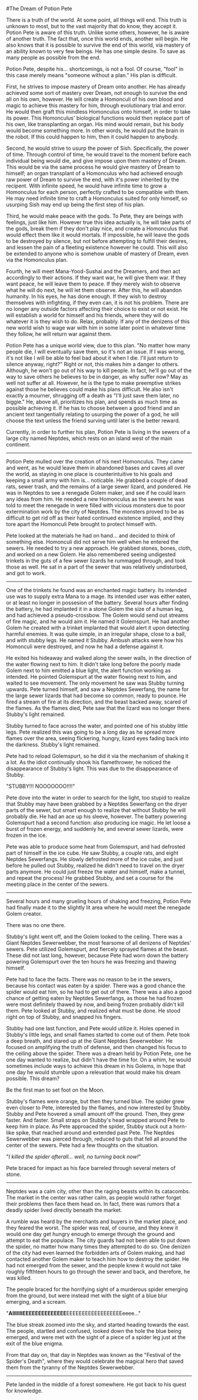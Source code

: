 #The Dream of Potion Pete


There is a truth of the world. At some point, all things will end. This truth is unknown to most, but to the vast majority that do know, they accept it. Potion Pete is aware of this truth. Unlike some others, however, he is aware of another truth. The fact that, once this world ends, another will begin. He also knows that it is possible to survive the end of this world, via mastery of an ability known to very few beings. He has one simple desire. To save as many people as possible from the end.

Potion Pete, despite his... shortcomings, is not a fool. Of course, "fool" in this case merely means "someone without a plan." His plan is difficult.

First, he strives to impose mastery of Dream onto another. He has already achieved some sort of mastery over Dream, not enough to survive the end all on his own, however. He will create a Homonculi of his own blood and magic to achieve this mastery for him, through evolutionary trial and error. He would then graft this mindless Homonculus onto himself, in order to take its power. This Homonculus' biological functions would then replace part of his own, like transplanting an organ. His mind would remain, but his body would become something more. In other words, he would put the brain in the robot. If this could happen to him, then it could happen to anybody.

Second, he would strive to usurp the power of Sish. Specifically, the power of time. Through control of time, he would travel to the moment before each individual being would die, and give impose upon them mastery of Dream. This would be via the same process he would give mastery of Dream to himself; an organ transplant of a Homonculus who had achieved enough raw power of Dream to survive the end, with it's power inherited by the recipent. With infinite speed, he would have infinite time to grow a Homonculus for each person, perfectly crafted to be compatible with them. He may need infinite time to craft a Homonculus suited for only himself, so usurping Sish may end up being the first step of his plan.

Third, he would make peace with the gods. To Pete, they are beings with feelings, just like him. However true this idea actually is, he will take parts of the gods, break them if they don't play nice, and create a Homonculus that would effect them like it would mortals. If impossible, he will leave the gods to be destroyed by silence, but not before attempting to fulfill their desires, and lessen the pain of a fleeting existence however he could. This will also be extended to anyone who is somehow unable of mastery of Dream, even via the Homonculus plan. 

Fourth, he will meet Mana-Yood-Sushai and the Dreamers, and then act accordingly to their actions. If they want war, he will give them war. If they want peace, he will leave them to peace. If they merely wish to observe what he will do next, he will let them observe. After this, he will abandon humanity. In his eyes, he has done enough. If they wish to destroy themselves with infighting, if they even can, it is not his problem. There are no longer any outside factors affecting their choice to exist or not exist. He will establish a world for himself and his friends, where they will do whatever it is they wish to do. Relax, probably. If any of the denizens of this new world wish to wage war with him in some later point in whatever time they follow, he will return war against them.

Potion Pete has a unique world view, due to this plan. "No matter how many people die, I will eventually save them, so it's not an issue. If I was wrong, it's not like I will be able to feel bad about it when I die. I'll just return to silence anyway, right?" Right or not, this makes him a danger to others. Although, he won't go out of his way to kill people. In fact, he'll go out of the way to save others he believes to be in danger, as why suffer now? May as well not suffer at all. However, he is the type to make preemptive strikes against those he believes could make his plans difficult. He also isn't exactly a mourner, shrugging off a death as "I'll just save them later, no biggie." He, above all, prioritizes his plan, and spends as much time as possible achieving it. If he has to choose between a good friend and an ancient text tangentially relating to usurping the power of a god, he will choose the text unless the friend surving until later is the better reward.

Currently, in order to further his plan, Potion Pete is living in the sewers of a large city named Neptdes, which rests on an island west of the main continent.

-------------------------------------------------------

Potion Pete mulled over the creation of his next Homonculus. They came and went, as he would leave them in abandoned bases and caves all over the world, as staying in one place is counterintuitive to his goals and keeping a small army with him is... noticable. He grabbed a couple of dead rats, sewer trash, and the remains of a large sewer lizard, and pondered. He was in Neptdes to see a renegade Golem maker, and see if he could learn any ideas from him. He needed a new Homonculus as the sewers he was told to meet the renegade in were filled with vicious monsters due to poor extermination work by the city of Neptdes. The monsters proved to be as difficult to get rid off as their hated continued existence implied, and they tore apart the Homonculi Pete brought to protect himself with.

Pete looked at the materials he had on hand... and decided to think of something else. Homonculi did not serve him well when he entered the sewers. He needed to try a new approach. He grabbed stones, bones, cloth, and worked on a new Golem. He also remembered seeing undigested trinkets in the guts of a few sewer lizards he rummaged through, and took those as well. He sat in a part of the sewer that was relatively undisturbed, and got to work.

-------------------------------------------------------

One of the trinkets he found was an enchanted magic battery. Its intended use was to supply extra Mana to a mage. Its intended user was either eaten, or at least no longer in possesion of the battery. Several hours after finding the battery, he had implanted it in a stone Golem the size of a human leg, and had achieved a pseudo-crossbow. The Golem would send out streams of fire magic, and he would aim it. He named it Golemspurt. He had another Golem he created with a trinket implanted that would alert it upon detecting harmful enemies. It was quite simple, in an irregular shape, close to a ball, and with stubby legs. He named it Stubby. Ambush attacks were how his Homonculi were destroyed, and now he had a defense against it.

He exited his hideaway and walked along the sewer walls, in the direction of the water flowing next to him. It didn't take long before the poorly made Golem next to him emitted a blue light, the alert function working as intended. He pointed Golemspurt at the water flowing next to him, and waited to see movement. The only movement he saw was Stubby turning upwards. Pete turned himself, and saw a Neptdes Sewerfang, the name for the large sewer lizards that had become so common, ready to pounce. He fired a stream of fire at its direction, and the beast backed away, scared of the flames. As the flames died, Pete saw that the lizard was no longer there. Stubby's light remained.

Stubby turned to face across the water, and pointed one of his stubby little legs. Pete realized this was going to be a long day as he spread more flames over the area, seeing flickering, hungry, lizard eyes fading back into the darkness. Stubby's light remained.

Pete had to reload Golemspurt, so he did it via the mechanism of shaking it a lot. As the idiot continually shook his flamethrower, he noticed the disappearance of Stubby's light. This was due to the disappearance of Stubby.

"STUBBY!!! NOOOOOOO!!!!"

Pete dove into the water in order to search for the light, too stupid to realize that Stubby may have been grabbed by a Neptdes Sewerfang on the dryer parts of the sewer, but smart enough to realize that without Stubby he will probably die. He had an ace up his sleeve, however. The battery powering Golemspurt had a second function: also producing ice magic. He let loose a burst of frozen energy, and suddenly he, and several sewer lizards, were frozen in the ice.

Pete was able to produce some heat from Golemspurt, and had defrosted part of himself in the ice cube. He saw Stubby, a couple rats, and eight Neptdes Sewerfangs. He slowly defrosted more of the ice cube, and just before he pulled out Stubby, realized he didn't need to travel on the dryer parts anymore. He could just freeze the water and himself, make a tunnel, and repeat the process! He grabbed Stubby, and set a course for the meeting place in the center of the sewers.

-------------------------------------------------------

Several hours and many grueling hours of shaking and freezing, Potion Pete had finally made it to the slightly lit area where he would meet the renegade Golem creator.

There was no one there.

Stubby's light went off, and the Golem looked to the ceiling. There was a Giant Neptdes Sewerwebber, the most fearsome of all denizens of Neptdes' sewers. Pete utilized Golemspurt, and fiercely sprayed flames at the beast. These did not last long, however, because Pete had worn down the battery powering Golemspurt over the ten hours he was freezing and thawing himself.

Pete had to face the facts. There was no reason to be in the sewers, because his contact was eaten by a spider. There was a good chance the spider would eat him, so he had to get out of there. There was a also a good chance of getting eaten by Neptdes Sewerfangs, as those he had frozen were most definitely thawed by now, and being frozen probably didn't kill them. Pete looked at Stubby, and realized what must be done. He stood right on top of Stubby, and snapped his fingers.

Stubby had one last function, and Pete would utilize it. Holes opened in Stubby's little legs, and small flames started to come out of them. Pete took a deep breath, and stared up at the Giant Neptdes Sewerwebber. He focused on amplifying the truth of defense, and then changed his focus to the ceiling above the spider. There was a dream held by Potion Pete, one he one day wanted to realize, but didn't have the time for. On a whim, he would sometimes include ways to achieve this dream in his Golems, in hope that one day he would stumble upon a relevation that would make his dream possible. This dream?

Be the first man to set foot on the Moon.

Stubby's flames were orange, but then they turned blue. The spider grew even closer to Pete, interested by the flames, and now interested by Stubby. Stubby and Pete hovered a small amount off the ground. Then, they grew faster. And faster. Small straps on Stubby's head wrapped around Pete to keep him in place. As Pete approaced the spider, Stubby stuck out a horn-like spike, that reached around and extended past Pete. The Neptdes Sewerwebber was pierced through, reduced to guts that fell all around the center of the sewers. Pete had a few thoughts on the situation.

"*I killed the spider afterall... well, no turning back now!*"

Pete braced for impact as his face barreled through several meters of stone.

-------------------------------------------------------

Neptdes was a calm city, other than the raging beasts within its catacombs. The market in the center was rather calm, as people would rather forget their problems then face them head on. In fact, there was rumors that a deadly spider lived directly beneath the market.

A rumble was heard by the merchants and buyers in the market place, and they feared the worst. The spider was real, of course, and they knew it would one day get hungry enough to emerge through the ground and attempt to eat the populace. The city guards had not been able to put down the spider, no matter how many times they attempted to do so. One denizen of the city had even learned the forbidden arts of Golem making, and had contacted another Golem maker to teach him how to destroy the spider. He had not emerged from the sewer, and the people knew it would not take roughly fifthteen hours to go through the sewer and back, and therefore, he was killed. 

The people braced for the horrifying sight of a murderous spider emerging from the ground, but were instead met with the sight of a blue blur emerging, and a scream.

"**AIIIIIIIEEEEEEEEEEEEEE**EEEEEEEEEEEEEEEEEEeeee..."

The blue streak zoomed into the sky, and started heading towards the east. The people, startled and confused, looked down the hole the blue being emerged, and were met with the sight of a piece of a spider leg just at the exit of the blue enigma.

From that day on, that day in Neptdes was known as the "Festival of the Spider's Death", where they would celebrate the magical hero that saved them from the tyranny of the Neptdes Sewerwebber.

------------------------------------------------------

Pete landed in the middle of a forest somewhere. He got back to his quest for knowledge.